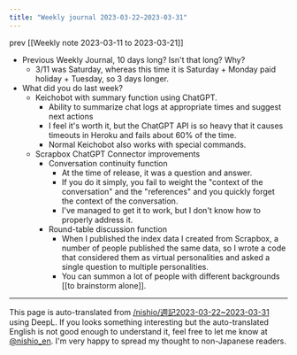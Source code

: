 ```yaml
---
title: "Weekly journal 2023-03-22~2023-03-31"
---
```


prev  [[Weekly note 2023-03-11 to 2023-03-21]]
- Previous Weekly Journal, 10 days long? Isn't that long? Why?
    - 3/11 was Saturday, whereas this time it is Saturday + Monday paid holiday + Tuesday, so 3 days longer.
- What did you do last week?
    - Keichobot with summary function using ChatGPT.
        - Ability to summarize chat logs at appropriate times and suggest next actions
        - I feel it's worth it, but the ChatGPT API is so heavy that it causes timeouts in Heroku and fails about 60% of the time.
        - Normal Keichobot also works with special commands.
    - Scrapbox ChatGPT Connector improvements
        - Conversation continuity function
            - At the time of release, it was a question and answer.
            - If you do it simply, you fail to weight the "context of the conversation" and the "references" and you quickly forget the context of the conversation.
            - I've managed to get it to work, but I don't know how to properly address it.
        - Round-table discussion function
            - When I published the index data I created from Scrapbox, a number of people published the same data, so I wrote a code that considered them as virtual personalities and asked a single question to multiple personalities.
            - You can summon a lot of people with different backgrounds [[to brainstorm alone]].


---
This page is auto-translated from [/nishio/週記2023-03-22~2023-03-31](https://scrapbox.io/nishio/週記2023-03-22~2023-03-31) using DeepL. If you looks something interesting but the auto-translated English is not good enough to understand it, feel free to let me know at [@nishio_en](https://twitter.com/nishio_en). I'm very happy to spread my thought to non-Japanese readers.